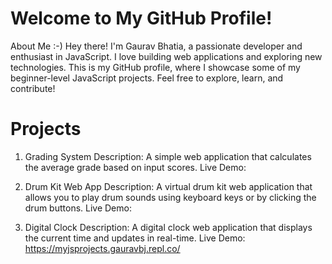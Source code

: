 # Welcome to My GitHub Profile!
About Me :-)
Hey there! I'm Gaurav Bhatia, a passionate developer and enthusiast in JavaScript. 
I love building web applications and exploring new technologies. 
This is my GitHub profile, where I showcase some of my beginner-level JavaScript projects. 
Feel free to explore, learn, and contribute!

# Projects

1. Grading System
Description: A simple web application that calculates the average grade based on input scores.
Live Demo: 

2. Drum Kit Web App
Description: A virtual drum kit web application that allows you to play drum sounds using keyboard keys or by clicking the drum buttons.
Live Demo: 

3. Digital Clock
Description: A digital clock web application that displays the current time and updates in real-time.
Live Demo: https://myjsprojects.gauravbj.repl.co/
